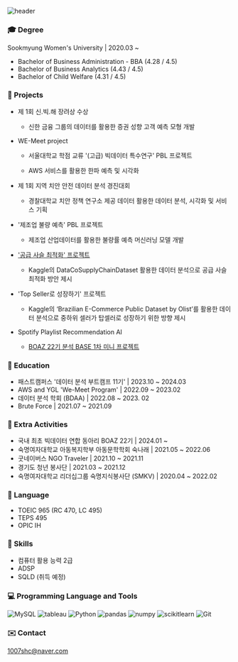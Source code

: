 <!--
**jiji-heo/jiji-heo** is a ✨ _special_ ✨ repository because its `README.md` (this file) appears on your GitHub profile.

Here are some ideas to get you started:

- 🔭 I’m currently working on ...
- 🌱 I’m currently learning ...
- 👯 I’m looking to collaborate on ...
- 🤔 I’m looking for help with ...
- 💬 Ask me about ...
- 📫 How to reach me: ...
- 😄 Pronouns: ...
- ⚡ Fun fact: ...
-->
![header](https://capsule-render.vercel.app/api?type=waving&height=80&color=6994CDEE&text=Jiyoon%20Heo&reversal=false&fontColor=6994CDEE&fontSize=45&fontAlign=50&fontAlignY=79&animation=fadeIn)

### :mortar_board: Degree
Sookmyung Women's University | 2020.03 ~
- Bachelor of Business Administration - BBA (4.28 / 4.5)
- Bachelor of Business Analytics (4.43 / 4.5)
- Bachelor of Child Welfare (4.31 / 4.5)

### :file_folder: Projects
- 제 1회 신.빅.해 장려상 수상
  
  - 신한 금융 그룹의 데이터를 활용한 증권 성향 고객 예측 모형 개발
- WE-Meet project
  - 서울대학교 학점 교류 '(고급) 빅데이터 특수연구' PBL 프로젝트
 
  - AWS 서비스를 활용한 한파 예측 및 시각화
- 제 1회 지역 치안 안전 데이터 분석 경진대회
  - 경찰대학교 치안 정책 연구소 제공 데이터 활용한 데이터 분석, 시각화 및 서비스 기획
- '제조업 불량 예측' PBL 프로젝트

  - 제조업 산업데이터를 활용한 불량률 예측 머신러닝 모델 개발
- <a href="https://github.com/jiji-heo/DataCo_SCM"> '공급 사슬 최적화' 프로젝트 </a>

  - Kaggle의 DataCoSupplyChainDataset 활용한 데이터 분석으로 공급 사슬 최적화 방안 제시
- 'Top Seller로 성장하기' 프로젝트

  - Kaggle의 ‘Brazilian E-Commerce Public Dataset by Olist’를 활용한 데이터 분석으로 중하위 셀러가 탑셀러로 성장하기 위한 방향 제시
- Spotify Playlist Recommendation AI
  - <a href="https://github.com/hyeseunng/22_MiniProject_Spotify-Playlist-Recommendation-AI"> BOAZ 22기 분석 BASE 1차 미니 프로젝트 </a>

### :school_satchel: Education
- 패스트캠퍼스 '데이터 분석 부트캠프 11기' | 2023.10 ~ 2024.03
- AWS and YGL 'We-Meet Program' | 2022.09 ~ 2023.02
- 데이터 분석 학회 (BDAA) | 2022.08 ~ 2023. 02
- Brute Force | 2021.07 ~ 2021.09

### :star2: Extra Activities
- 국내 최초 빅데이터 연합 동아리 BOAZ 22기 | 2024.01 ~
- 숙명여자대학교 아동복지학부 아동문학학회 숙나래 | 2021.05 ~ 2022.06
- 굿네이버스 NGO Traveler | 2021.10 ~ 2021.11
- 경기도 청년 봉사단 | 2021.03 ~ 2021.12
- 숙명여자대학교 리더십그룹 숙명지식봉사단 (SMKV) | 2020.04 ~ 2022.02

  
### :speech_balloon: Language
- TOEIC 965 (RC 470, LC 495)
- TEPS 495
- OPIC IH


### :bookmark_tabs: Skills
- 컴퓨터 활용 능력 2급
- ADSP
- SQLD (취득 예정)


### :computer: Programming Language and Tools
![MySQL](https://img.shields.io/badge/MySQL-4479A1?style=plastic&logo=MySQL&logoColor=white)
![tableau](https://img.shields.io/badge/tableau-E97627?style=plastic&logo=tableau&logoColor=white)
![Python](https://img.shields.io/badge/Python-3776AB?style=plastic&logo=Python&logoColor=white)
![pandas](https://img.shields.io/badge/pandas-150458?style=plastic&logo=pandas&logoColor=white)
![numpy](https://img.shields.io/badge/numpy-013243?style=plastic&logo=numpy&logoColor=white)
![scikitlearn](https://img.shields.io/badge/scikitlearn-F7931E?style=plastic&logo=scikitlearn&logoColor=white)
![Git](https://img.shields.io/badge/Git-F05032?style=plastic&logo=Git&logoColor=white)


### :envelope: Contact
1007shc@naver.com


